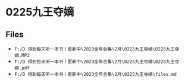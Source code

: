 # 0225九王夺嫡

## Files

- `F:/D 得到每天听一本书丨更新中\2023全年合集\2月\0225九王夺嫡\0225九王夺嫡.MP3`
- `F:/D 得到每天听一本书丨更新中\2023全年合集\2月\0225九王夺嫡\0225九王夺嫡.pdf`
- `F:/D 得到每天听一本书丨更新中\2023全年合集\2月\0225九王夺嫡\files.md`
